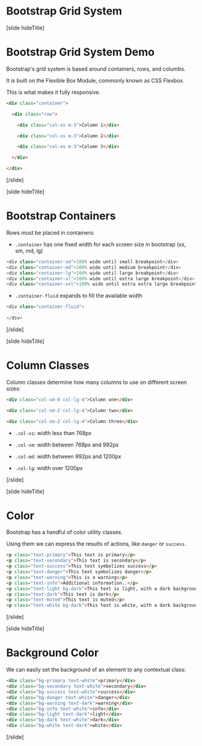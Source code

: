 # Bootstrap Grid System

[slide hideTitle]

# Bootstrap Grid System Demo

Bootstrap's grid system is based around containers, rows, and columbs.

It is built on the Flexible Box Module, commonly known as CSS Flexbox.

This is what makes it fully responsive.

```html
<div class="container">​

  <div class="row">​

    <div class="col-xs m-3">Column 1</div>​

    <div class="col-xs m-3">Column 2</div>​

    <div class="col-xs m-3">Column 3</div>​

  </div>​

</div>​
```

[/slide]

[slide hideTitle]

# Bootstrap Containers​

Rows must be placed in containers​:

- `.container` has one fixed width for each screen size in bootstrap (xs, sm, md, lg) ​

```js
<div class="container-sm">100% wide until small breakpoint</div>
<div class="container-md">100% wide until medium breakpoint</div>
<div class="container-lg">100% wide until large breakpoint</div>
<div class="container-xl">100% wide until extra large breakpoint</div>
<div class="container-xxl">100% wide until extra extra large breakpoint</div>
```

- `.container-fluid` expands to fill the available width​

```js
<div class="container-fluid">
  ...
</div>
```

[/slide]

[slide hideTitle]

# Column Classes​

Column classes determine how many columns to use on different screen sizes:​

```html
<div class="col-sm-8 col-lg-4">Column one</div>​

<div class="col-sm-2 col-lg-4">Column two</div>​

<div class="col-sm-2 col-lg-4">Column three</div>     ​
```

- `.col-xs`: width less than 768px​

- `.col-sm`: width between 768px and 992px​

- `.col-md`: width between 992px and 1200px​

- `.col-lg`: width over 1200px​

[/slide]

[slide hideTitle]

# Color​

Bootstrap has a handful of color utility classes.

Using them we can express the results of actions, like `danger` or `success`.

```html
<p class="text-primary">This text is primary</p>​
<p class="text-secondary">This text is secondary</p>​
<p class="text-success">This text symbolizes success</p>​
<p class="text-danger">This text symbolizes danger</p>​
<p class="text-warning">This is a warning</p>​
<p class="text-info">Additional information..</p>​
<p class="text-light bg-dark">This text is light, with a dark background</p>​
<p class="text-dark">This text is dark</p>​
<p class="text-muted">This text is muted</p>​
<p class="text-white bg-dark">This text is white, with a dark background</p>​
```

[/slide]

[slide hideTitle]

# Background Color​

We can easily set the background of an element to any contextual class​:

```html
<div class="bg-primary text-white">primary</div>​
<div class="bg-secondary text-white">secondary</div>​
<div class="bg-success text-white">success</div>​
<div class="bg-danger text-white">danger</div>​
<div class="bg-warning text-dark">warning</div>​
<div class="bg-info text-white">info</div>​
<div class="bg-light text-dark">light</div>​
<div class="bg-dark text-white">dark</div>​
<div class="bg-white text-dark">white</div>​
```

[/slide]
